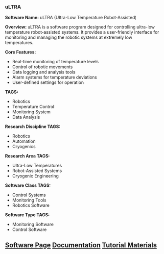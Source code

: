 ### uLTRA

**Software Name:** uLTRA (Ultra-Low Temperature Robot-Assisted)

**Overview:** uLTRA is a software program designed for controlling ultra-low temperature robot-assisted systems. It provides a user-friendly interface for monitoring and managing the robotic systems at extremely low temperatures.

**Core Features:**
- Real-time monitoring of temperature levels
- Control of robotic movements
- Data logging and analysis tools
- Alarm systems for temperature deviations
- User-defined settings for operation

**TAGS:**
- Robotics
- Temperature Control
- Monitoring System
- Data Analysis

**Research Discipline TAGS:**
- Robotics
- Automation
- Cryogenics

**Research Area TAGS:**
- Ultra-Low Temperatures
- Robot-Assisted Systems
- Cryogenic Engineering

**Software Class TAGS:**
- Control Systems
- Monitoring Tools
- Robotics Software

**Software Type TAGS:**
- Monitoring Software
- Control Software

[Software Page](#)
[Documentation](#)
[Tutorial Materials](#)
--------------------------------------
